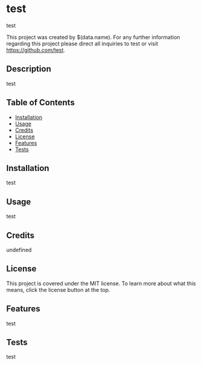 
  
  # test

  test

  This project was created by $(data.name). For any further information regarding this project please direct all inquiries to test or visit https://github.com/test.



  ## Description

  test



  ## Table of Contents

  - [Installation](#installation)
  - [Usage](#usage)
  - [Credits](#credits)
  - [License](#license)
  - [Features](#features)
  - [Tests](#tests)


  ## Installation

  test


  ## Usage

  test


  ## Credits

  undefined


  ## License

  This project is covered under the MIT license. To learn more about what this means, click the license button at the top.


  ## Features

  test

  ## Tests

  test

